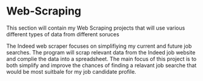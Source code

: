 # Web-Scraping

This section will contain my Web Scraping projects that will use various different types of data from different soruces

The Indeed web scraper focuses on simplifiying my current and future job searches. The program will scrap relevant data from the Indeed job website and complie the data into a spreadsheet. The main focus of this project is to both simplify and improve the chances of finding a relavant job searche that would be most suitbale for my job candidate profile. 
